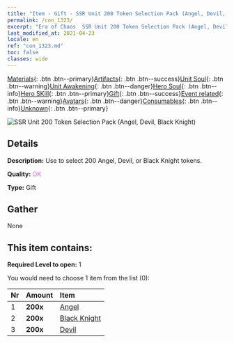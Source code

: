 ```yaml
---
title: "Item - Gift - SSR Unit 200 Token Selection Pack (Angel, Devil, Black Knight)"
permalink: /con_1323/
excerpt: "Era of Chaos  SSR Unit 200 Token Selection Pack (Angel, Devil, Black Knight)"
last_modified_at: 2021-04-23
locale: en
ref: "con_1323.md"
toc: false
classes: wide
---
```

 [Materials](/Items/){: .btn .btn--primary}[Artifacts](/Items/Artifacts/){: .btn .btn--success}[Unit Soul](/Items/UnitSoul/){: .btn .btn--warning}[Unit Awakening](/Items/UnitAwakening/){: .btn .btn--danger}[Hero Soul](/Items/HeroSoul/){: .btn .btn--info}[Hero SKill](/Items/HeroSkill/){: .btn .btn--primary}[Gift](/Items/Gift/){: .btn .btn--success}[Event related](/Items/Events/){: .btn .btn--warning}[Avatars](/Items/Avatars/){: .btn .btn--danger}[Consumables](/Items/Consumables/){: .btn .btn--info}[Unknown](/Items/Unknown/){: .btn .btn--primary}

 ![SSR Unit 200 Token Selection Pack (Angel, Devil, Black Knight)](/images/t/i_907374.png)

## Details
 **Description:** Use to select 200 Angel, Devil, or Black Knight tokens.

 **Quality:** <span style="color: #DA70D6">OK</span>

 **Type:** Gift

## Gather

  None

## This item contains:

 **Required Level to open:** 1

 You would need to choose 1 item from the list (0):

  | Nr | Amount |     Item    |
  |:---|:-------|:------------|
  | 1 |  **200x** | [Angel](/Items/unt_196/) |  | 
  | 2 |  **200x** | [Black Knight](/Items/unt_213/) |  | 
  | 3 |  **200x** | [Devil](/Items/unt_232/) |  | 
